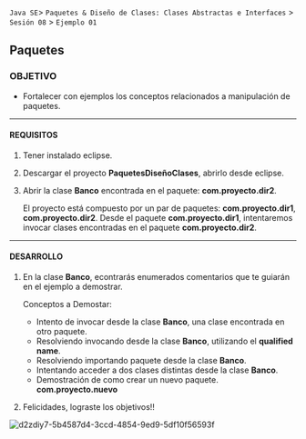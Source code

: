 
`Java SE`> `Paquetes & Diseño de Clases: Clases Abstractas e Interfaces` > `Sesión 08` > `Ejemplo 01`

## Paquetes

### OBJETIVO

- Fortalecer con ejemplos los conceptos relacionados a manipulación de paquetes.

<hr>

#### REQUISITOS

1. Tener instalado eclipse.
2. Descargar el proyecto <b>PaquetesDiseñoClases</b>, abrirlo desde eclipse.
3. Abrir la clase <b>Banco</b> encontrada en el paquete: <b>com.proyecto.dir2</b>.
   
   El proyecto está compuesto por un par de paquetes: <b>com.proyecto.dir1</b>, <b>com.proyecto.dir2</b>. Desde el paquete <b>com.proyecto.dir1</b>, intentaremos invocar clases encontradas en el paquete <b>com.proyecto.dir2</b>.
<hr>

#### DESARROLLO

1. En la clase <b>Banco</b>, econtrarás enumerados comentarios que te guiarán en el ejemplo a demostrar.

   Conceptos a Demostar:
   
    <ul>
      <li> Intento de invocar desde la clase <b>Banco</b>, una clase encontrada en otro paquete.
      <li> Resolviendo invocando desde la clase <b>Banco</b>, utilizando el <b>qualified name</b>.
      <li> Resolviendo importando paquete desde la clase <b>Banco</b>.
      <li> Intentando acceder a dos clases distintas desde la clase <b>Banco</b>.
      <li> Demostración de como crear un nuevo paquete. <b>com.proyecto.nuevo</b>
   </ul>

2. Felicidades, lograste los objetivos!!

![d2zdiy7-5b4587d4-3ccd-4854-9ed9-5df10f56593f](https://user-images.githubusercontent.com/56565204/67425280-51a5c600-f59d-11e9-9baf-5ef3aeca8a11.png)
